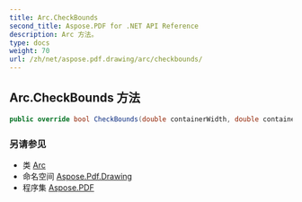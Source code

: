 ```yaml
---
title: Arc.CheckBounds
second_title: Aspose.PDF for .NET API Reference
description: Arc 方法。
type: docs
weight: 70
url: /zh/net/aspose.pdf.drawing/arc/checkbounds/
---
```

## Arc.CheckBounds 方法

```csharp
public override bool CheckBounds(double containerWidth, double containerHeight)
```

### 另请参见

* 类 [Arc](../)
* 命名空间 [Aspose.Pdf.Drawing](../../../aspose.pdf.drawing/)
* 程序集 [Aspose.PDF](../../../)